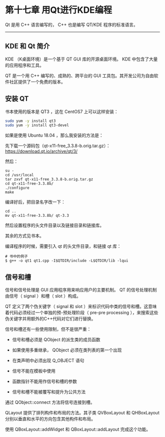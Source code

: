 # 第十七章 用Qt进行KDE编程

Qt 是用 C++ 语言编写的， C++ 也是编写 QT/KDE 程序的标准语言。

---

## KDE 和 Qt 简介

KDE （K桌面环境）是一个基于 QT GUI 库的开源桌面环境。 KDE 中包含了大量的应用程序和工具。

QT 是一个用 C++ 编写的、成熟的、跨平台的 GUI 工具包。其开发公司为自由软件社区提供了一个免费的版本。

## 安装 QT

书本使用的版本是 QT3 ，这在 CentOS7 上可以这样安装：

```bash
sudo yum -y install qt3
sudo yum -y install qt3-devel
```

如果是使用 Ubuntu 18.04 ，那么我安装的方法是：

先下载一个源码包（qt-x11-free_3.3.8-b.orig.tar.gz）：https://download.qt.io/archive/qt/3/

然后：

```
su -
cd /usr/local
tar zxvf qt-x11-free_3.3.8-b.orig.tar.gz
cd qt-x11-free-3.3.8b/
./configure
make
```

编译好后，把目录名字改一下：

```
cd ..
mv qt-x11-free-3.3.8b/ qt-3.3
```

然后设置程序的头文件目录以及链接目录和链接库。

其余的方式见书本。

编译程序的时候，需要引入 qt 的头文件目录，和链接 qt 库：

```
# 书中的例子
$ g++ -o qt1 qt1.cpp -I$QTDIR/include -L$QTDIR/lib -lqui
```

## 信号和槽

信号和信号处理是 GUI 应用程序用来响应用户的主要机制。 QT 的信号处理机制由信号（ signal ）和槽（ slot ）构成。

QT 定义了两个伪关键字（ signal 和 slot ）来标识代码中类的信号和槽。这意味着代码必须经过一个单独的预-预处理阶段（ pre-pre processing ），来搜索这些伪关键字并用额外的C++代码对它们进行替换。

信号和槽还有一些使用限制，但不是很严重：

- 信号和槽必须是 QObject 的派生类的成员函数

- 如果使用多重继承， QObject 必须在类列表的第一个出现

- 在类声明中必须出现 Q_OBJECT 语句

- 信号不能在模板中使用

- 函数指针不能用作信号和槽的参数

- 信号和槽不能被覆写和提升为公共方法

通过 QObject::connect 方法将信号连接到槽。

QLayout 提供了排列构件和布局的方法。其子类 QVBoxLayout 和 QHBoxLayout 分别以垂直和水平的方向包含其他构件和布局。

使用 QBoxLayout::addWidget 和 QBoxLayout::addLayout 完成这个功能。
